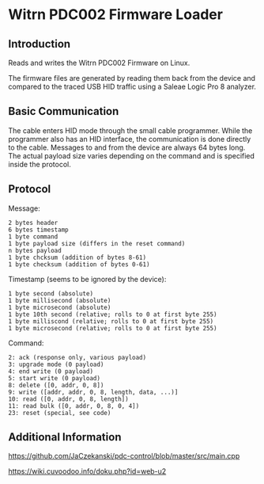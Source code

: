 # Witrn PDC002 Firmware Loader

## Introduction
Reads and writes the Witrn PDC002 Firmware on Linux. 

The firmware files are generated by reading
them back from the device and compared to the traced USB HID traffic using a Saleae Logic Pro 8
analyzer.

## Basic Communication
The cable enters HID mode through the small cable programmer. While the programmer also has an
HID interface, the communication is done directly to the cable. Messages to and from 
the device are always 64 bytes long. The actual payload size varies depending on the command
and is specified inside the protocol.

## Protocol

Message:
```
2 bytes header
6 bytes timestamp
1 byte command
1 byte payload size (differs in the reset command)
n bytes payload
1 byte chcksum (addition of bytes 8-61)
1 byte checksum (addition of bytes 0-61)
```

Timestamp (seems to be ignored by the device):
```
1 byte second (absolute)
1 byte millisecond (absolute)
1 byte microsecond (absolute)
1 byte 10th second (relative; rolls to 0 at first byte 255)
1 byte milliscond (relative; rolls to 0 at first byte 255)
1 byte microsecond (relative; rolls to 0 at first byte 255)
```

Command:
```
2: ack (response only, various payload)
3: upgrade mode (0 payload)
4: end write (0 payload)
5: start write (0 payload)
8: delete ([0, addr, 0, 8])
9: write ([addr, addr, 0, 8, length, data, ...)]
10: read ([0, addr, 0, 8, length])
11: read bulk ([0, addr, 0, 8, 0, 4])
23: reset (special, see code)
```

## Additional Information
https://github.com/JaCzekanski/pdc-control/blob/master/src/main.cpp

https://wiki.cuvoodoo.info/doku.php?id=web-u2
